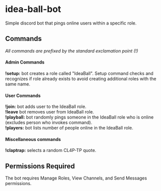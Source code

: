 # idea-ball-bot
Simple discord bot that pings online users within a specific role. 

## Commands
*All commands are prefixed by the standard exclamation point (!)*

#### Admin Commands
**!setup:** bot creates a role called "IdeaBall". Setup command checks and recognizes if role already exists to avoid creating additional roles with the same name.

#### User Commands
**!join:** bot adds user to the IdeaBall role.  
**!leave** bot removes user from IdeaBall role.  
**!playball:** bot randomly pings someone in the IdeaBall role who is online (excludes person who invokes command).  
**!players:** bot lists number of people online in the IdeaBall role.  

#### Miscellaneous commands  
**!claptrap:** selects a random CL4P-TP quote.   

## Permissions Required
The bot requires Manage Roles, View Channels, and Send Messages permissions.  